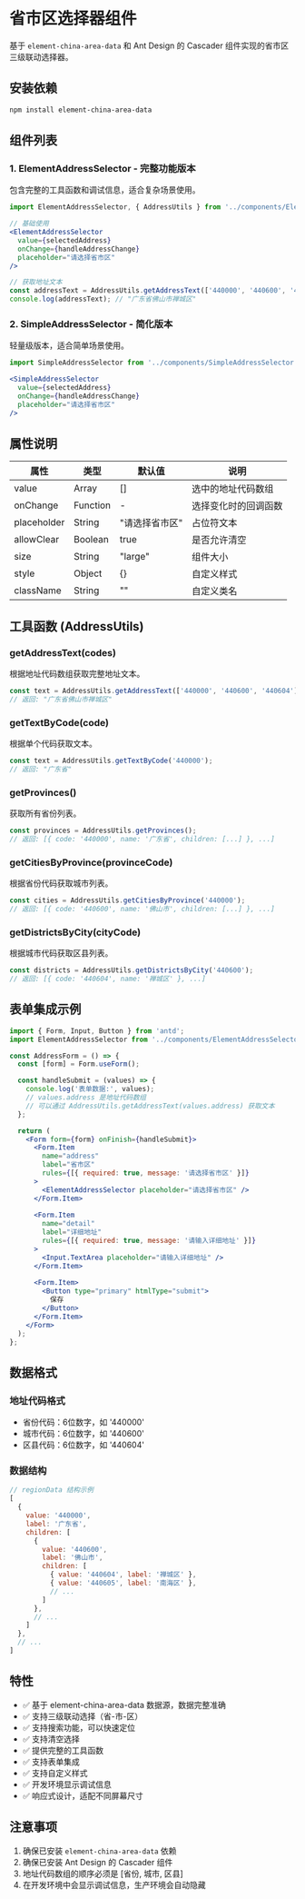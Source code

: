# 省市区选择器组件

基于 `element-china-area-data` 和 Ant Design 的 Cascader 组件实现的省市区三级联动选择器。

## 安装依赖

```bash
npm install element-china-area-data
```

## 组件列表

### 1. ElementAddressSelector - 完整功能版本

包含完整的工具函数和调试信息，适合复杂场景使用。

```jsx
import ElementAddressSelector, { AddressUtils } from '../components/ElementAddressSelector';

// 基础使用
<ElementAddressSelector
  value={selectedAddress}
  onChange={handleAddressChange}
  placeholder="请选择省市区"
/>

// 获取地址文本
const addressText = AddressUtils.getAddressText(['440000', '440600', '440604']);
console.log(addressText); // "广东省佛山市禅城区"
```

### 2. SimpleAddressSelector - 简化版本

轻量级版本，适合简单场景使用。

```jsx
import SimpleAddressSelector from '../components/SimpleAddressSelector';

<SimpleAddressSelector
  value={selectedAddress}
  onChange={handleAddressChange}
  placeholder="请选择省市区"
/>
```

## 属性说明

| 属性 | 类型 | 默认值 | 说明 |
|------|------|--------|------|
| value | Array | [] | 选中的地址代码数组 |
| onChange | Function | - | 选择变化时的回调函数 |
| placeholder | String | "请选择省市区" | 占位符文本 |
| allowClear | Boolean | true | 是否允许清空 |
| size | String | "large" | 组件大小 |
| style | Object | {} | 自定义样式 |
| className | String | "" | 自定义类名 |

## 工具函数 (AddressUtils)

### getAddressText(codes)
根据地址代码数组获取完整地址文本。

```jsx
const text = AddressUtils.getAddressText(['440000', '440600', '440604']);
// 返回: "广东省佛山市禅城区"
```

### getTextByCode(code)
根据单个代码获取文本。

```jsx
const text = AddressUtils.getTextByCode('440000');
// 返回: "广东省"
```

### getProvinces()
获取所有省份列表。

```jsx
const provinces = AddressUtils.getProvinces();
// 返回: [{ code: '440000', name: '广东省', children: [...] }, ...]
```

### getCitiesByProvince(provinceCode)
根据省份代码获取城市列表。

```jsx
const cities = AddressUtils.getCitiesByProvince('440000');
// 返回: [{ code: '440600', name: '佛山市', children: [...] }, ...]
```

### getDistrictsByCity(cityCode)
根据城市代码获取区县列表。

```jsx
const districts = AddressUtils.getDistrictsByCity('440600');
// 返回: [{ code: '440604', name: '禅城区' }, ...]
```

## 表单集成示例

```jsx
import { Form, Input, Button } from 'antd';
import ElementAddressSelector from '../components/ElementAddressSelector';

const AddressForm = () => {
  const [form] = Form.useForm();

  const handleSubmit = (values) => {
    console.log('表单数据:', values);
    // values.address 是地址代码数组
    // 可以通过 AddressUtils.getAddressText(values.address) 获取文本
  };

  return (
    <Form form={form} onFinish={handleSubmit}>
      <Form.Item
        name="address"
        label="省市区"
        rules={[{ required: true, message: '请选择省市区' }]}
      >
        <ElementAddressSelector placeholder="请选择省市区" />
      </Form.Item>
      
      <Form.Item
        name="detail"
        label="详细地址"
        rules={[{ required: true, message: '请输入详细地址' }]}
      >
        <Input.TextArea placeholder="请输入详细地址" />
      </Form.Item>
      
      <Form.Item>
        <Button type="primary" htmlType="submit">
          保存
        </Button>
      </Form.Item>
    </Form>
  );
};
```

## 数据格式

### 地址代码格式
- 省份代码：6位数字，如 '440000'
- 城市代码：6位数字，如 '440600'
- 区县代码：6位数字，如 '440604'

### 数据结构
```javascript
// regionData 结构示例
[
  {
    value: '440000',
    label: '广东省',
    children: [
      {
        value: '440600',
        label: '佛山市',
        children: [
          { value: '440604', label: '禅城区' },
          { value: '440605', label: '南海区' },
          // ...
        ]
      },
      // ...
    ]
  },
  // ...
]
```

## 特性

- ✅ 基于 element-china-area-data 数据源，数据完整准确
- ✅ 支持三级联动选择（省-市-区）
- ✅ 支持搜索功能，可以快速定位
- ✅ 支持清空选择
- ✅ 提供完整的工具函数
- ✅ 支持表单集成
- ✅ 支持自定义样式
- ✅ 开发环境显示调试信息
- ✅ 响应式设计，适配不同屏幕尺寸

## 注意事项

1. 确保已安装 `element-china-area-data` 依赖
2. 确保已安装 Ant Design 的 Cascader 组件
3. 地址代码数组的顺序必须是 [省份, 城市, 区县]
4. 在开发环境中会显示调试信息，生产环境会自动隐藏
